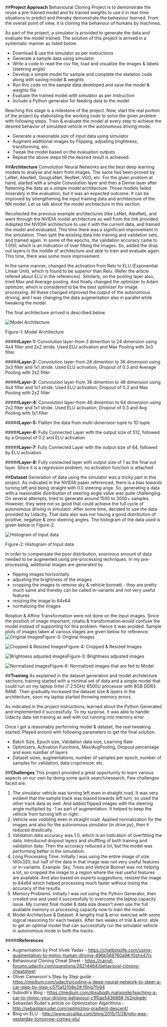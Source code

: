 ##**Project Approach**
Behavioural Cloning Project is to demonstrate the reuse a pre-trained model and its trained weights to use it in real-time situations to predict and thereby demonstrate the behaviour learned.  From the overall point of view, it is cloning the behaviour of humans by machines. 

As part of the project, a simulator is provided to generate the data and evaluate the model trained.  The solution of this project is arrived in a systematic manner as listed below.

- Download & use the simulator as per instructions
- Generate a sample data using simulator
- Write a code to read the csv file, load and visualize the images & labels (steering angle)
- Develop a simple model for sample and complete the skeleton code along with saving model & weights
- Run this code on the sample data developed and save the model & weights file
- Evaluate the trained model with simulator as per instruction
- Include a Python generator for feeding data to the model

Reaching this stage is a milestone of the project.  Now, start the real portion of the project by elaborating the working code to solve the given problem with following steps.  Train & evaluate the model at every step to achieve the desired behavior of simulated vehicle in the autonomous driving mode.

- Generate a reasonable size of input data using simulator
- Augment additional images by Flipping, adjusting brightness, transforming, etc.
- Tweak the model based on the evaluation outputs
- Repeat the above steps till the desired result is achieved.

##**Architecture**
Convolution Neural Networks are the best deep learning models to analyse and learn from images. The same has been proved by LeNet, AlexNet, GoogLeNet, ResNet, VGG, etc.  For the given problem at hand, started with a simple Convolution layer and then a Dense layer after flattening the data as a simple model architecture.  Those models failed miserably in the evaluation, but it was an expected outcome. It can be improved by strengthening the input training data and architecture of the NN model.  Let us talk about the model architecture in this section.  

Recollected the previous example architectures (like LeNet, AlexNet), and went through the NVIDIA model architecture as well from the link provided.  Adopted the NVIDIA architecture to use it with the current data, and trained the model and evaluated.  This time there was a significant improvement in the simulation. Then split the existing data into training and validation sets, and trained again.  In some of the epochs, the validation accuracy came to 1.000, which is an indication of over fitting the images.  So, added the drop out layers in the middle of architecture and able to train and evaluate again.  This time, there was some more improvement.  

In the same manner, changed the activation from Relu to ELU (Exponential Linear Unit), which is found to be superior than Relu. (Refer the article refered about ELU in the references).  Similarly, on the pooling layer also, tried Max and Average pooling.  And finally changed the optimizer to Adam optimzer, which is considered to be the best optimizer for image processing.  All these changed improved the output of the autonomous driving, and I was changing the data augmentation also in parallel while tweaking the model.

The final architecture arrived is described below. 

![Model Architecture](/Behavioural_Cloning_P3/model.png)

Figure-1: Model Architecture

#####**Layer-1:** Convolution layer-from 3 dimention to 24 dimension using 4x4 filter and 2x2 stride. Used ELU activation and Max Pooling with 3x3 filter

#####**Layer-2:** Convolution layer-from 24 dimention to 36 dimension using 3x3 filter and 1x1 stride. Used ELU activation, Dropout of 0.3 and Average Pooling with 2x2 filter

#####**Layer-3:** Convolution layer-from 36 dimention to 48 dimension using 4x4 filter and 1x1 stride. Used ELU activation, Dropout of 0.3 and Max Pooling with 2x2 filter

#####**Layer-4:** Convolution layer-from 48 dimention to 64 dimension using 2x2 filter and 1x1 stride. Used ELU activation, Dropout of 0.3 and Avg Pooling with 1x1 filter

#####**Layer-5:** Flatten the data from multi-dimension tuple to 1D tuple

#####**Layer-6:** Fully Connected Layer with the output size of 512, followed by a Dropout of 0.2 and ELU activation

#####**Layer-7:** Fully Connected Layer with the output size of 64, followed by ELU activation

#####**Layer-8:** Fully connected layer with output size of 1 as the final out layer.  Since it is a regression problem, no activation function is attached.

##**Dataset**
Generation of data using the simulator was a tricky part in this project.  As indicated in the NVIDIA paper referenced, there is a bias towards turning left and being straight with 0.0 steering ange. So, generating a data with a reasonable distribution of steering angle value was quite challenging.  On several attempts, tried to generate around 1500 to 3000+ samples.  However, they were not so good that could achieve the full cycle of autonomous driving in simulator.  After some time, decided to use the data provided by Udacity.  That data also was not having a good distribution of positive, negatize & zero steering angles.  The histogram of the data used is given below in Figure-2.

![Histogram of Input data](/Behavioural_Cloning_P3/original_histogram.png)

Figure-2: Histogram of Input data

In order to compensate the poor distribution, enormous amount of data needed to be augmented using pre-processing techniques. In my pre-processing,  additional images are generated by 

 - flipping images horizontally 
 - adjusting the brightness of the images
 - cropping the images to remove sky & vehicle bonnett - they are pretty much same and thereby can be called in-variants and not very useful features
 - resizing the image to 64x64
 - normalizing the images

Rotation & Affine Transformation were not done on the input images.  Since the position of image important, rotatio & transformation would confuse the model instead of supporting for this problem. Hence it was avoided. Sample plots of images taken at various stages are given below for reference.
![Original Images](/Behavioural_Cloning_P3/original_images.png)Figure-3: Original Images

![Cropped & Resized Images](/Behavioural_Cloning_P3/cropped_images.png)Figure-4: Cropped & Resized Images

![Brightness adjusted images](/Behavioural_Cloning_P3/brightness_adjusted_images.png)Figure-5: Brightness adjusted images

![Normalized images](/Behavioural_Cloning_P3/normalized_images.png)Figure-6: Normalized images that are fed to Model

##**Training**
As explained in the dataset generation and model architecture sections, training started with a minimal set of data and a simple model that could run on my laptop (Intel i7 2.5GHz 6500U processor with 8GB DDR3 RAM).  Then gradually increased the dataset size & layers in the architecture, soon my laptop started throwing memory errors.

As indicated in the project instructions, learned about the Python Generated and implemented it successfully.  To my surprise, it was able to handle Udacity data set training as well with out running into memory error. 

Once I got a reasonably performing model & dataset, the real tweaking started. Played around with following parameters to get the final solution.

 - Batch Size, Epoch size, Validation data size, Learning Rate
 - Optimizers, Activation Functions, Max/AvgPooling, Dropout percentage
   and even number of layers 
 - Dataset sizes, augmentations, number of
   samples per epoch, number of samples for validation, data
   crop/resize, etc.

##**Challenges**
This project provided a great opportunity to learn various aspects on our own by doing some quick search/research. Few challenges faced are:

 1. The simulator vehicle was turning left even in straight road.  It was very evident that the sample track was biased towards left turn, so used the other track data as well.  And added flipped images with the steering angle multiplied by -1 as part of augmentation.  It helped to keep the vehicle from turning left or right.
 2. Vehicle was vobbling even in straight road.  Applied normalization for the images and also for the autonomous simulator (in drive.py), then it reduced drastically.
 3. Validation data accuracy was 1.0, which is an indication of overfitting the data.  Introduced dropout layers and shuffling of both training and validation data.  Then the accuracy reduced a lot, but the model was performing better in the simulation.
 4. Long Processing Time.  Initially I was using the entire image of size 160x320, but half of the data in that image was not very useful features or in-variants. Example: Sky, Trees and Vehicle Bonnet was not helping a lot, so cropped the image to a region where the real useful features are available.  And also based on experts suggestions, resized the image to 64x64 which helped processing much faster without losing the accuracy of the results.
 5. Memory Problems: Initially I was not using the Python Generator, then created one and used it successfully to overcome the laptop capacity issue.  My current final model & data size doesn't even use the full available memory or processing capacity now to train the model.
 6. Model Architecture & Dataset: A lengthy trial & error exercise with some logical reasoning for each tweaks.  After two weeks of trial & error, able to get an optimal model that can successfully run the simulator vehicle in autonomous mode in both the tracks.

#####**References**

 - Augmentation by Prof.Vivek Yadav -
   https://chatbotslife.com/using-augmentation-to-mimic-human-driving-496b569760a9#.f0shx47rc
 - Behavioural Cloning Cheat Sheet -
   https://carnd-forums.udacity.com/questions/26214464/behavioral-cloning-cheatsheet
 - Oliver Cameroon's Step by Step guide -
   https://medium.com/udacity/coding-a-deep-neural-network-to-steer-a-car-step-by-step-c075a12108e2#.f6hg7fn94
 - Subodh's Blog -
   https://medium.com/@subodh.malgonde/teaching-a-car-to-mimic-your-driving-behaviour-c1f0ae543686#.7e2rokgdn
 - Sebastian Ruder's article on Optimization Algorithms -
   http://sebastianruder.com/optimizing-gradient-descent/ 
 - Blog on ELU -
   http://www.picalike.com/blog/2015/11/28/relu-was-yesterday-tomorrow-comes-elu/
